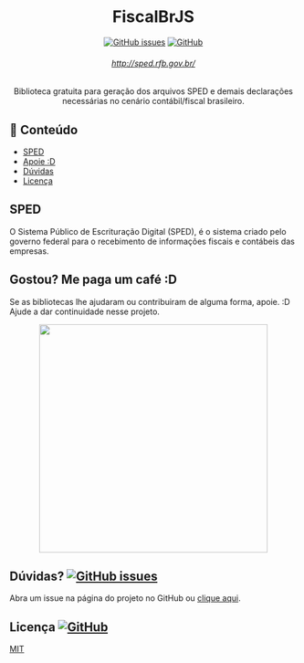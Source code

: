 <div align="center">

# FiscalBrJS
[![GitHub issues](https://img.shields.io/github/issues/orochasamuel/fiscalbr-js)](https://github.com/orochasamuel/fiscalbr-js/issues) [![GitHub](https://img.shields.io/github/license/orochasamuel/fiscalbr-js)](https://github.com/orochasamuel/fiscalbr-js/blob/main/LICENSE)



###### http://sped.rfb.gov.br/
Biblioteca gratuita para geração dos arquivos SPED e demais declarações necessárias no cenário contábil/fiscal brasileiro.

</div>

## <a id="table-of-contents" /> 📖 Conteúdo

- [SPED](#sped)
- [Apoie :D](#buy-me-a-coffee)
- [Dúvidas](#need-help)
- [Licença](#license)

## <a id="sped" /> SPED

O Sistema Público de Escrituração Digital (SPED), é o sistema criado pelo governo federal para o recebimento de informações fiscais e contábeis das empresas.

## <a id="buy-me-a-coffee" /> Gostou? Me paga um café :D

Se as bibliotecas lhe ajudaram ou contribuiram de alguma forma, apoie. :D Ajude a dar continuidade nesse projeto.

<div align="center">
  
<a href="https://nubank.com.br/pagar/4jklf/N5Nz6ZCJ6d">
  <img src="https://github.com/orochasamuel/fiscalbr-js/assets/15462690/a024b704-bec6-4e58-9e8c-3bf7aec2a271" width="400" height="400">
</a>

</div>

## <a id="need-help" /> Dúvidas? [![GitHub issues](https://img.shields.io/github/issues/orochasamuel/fiscalbr-js)](https://github.com/orochasamuel/fiscalbr-js/issues)

Abra um issue na página do projeto no GitHub ou [clique aqui](https://github.com/orochasamuel/fiscalbr-js/issues).

## <a id="license" /> Licença [![GitHub](https://img.shields.io/github/license/orochasamuel/fiscalbr-js)](https://github.com/orochasamuel/fiscalbr-js/blob/main/LICENSE)

[MIT](https://github.com/orochasamuel/fiscalbr-js/blob/main/LICENSE)
